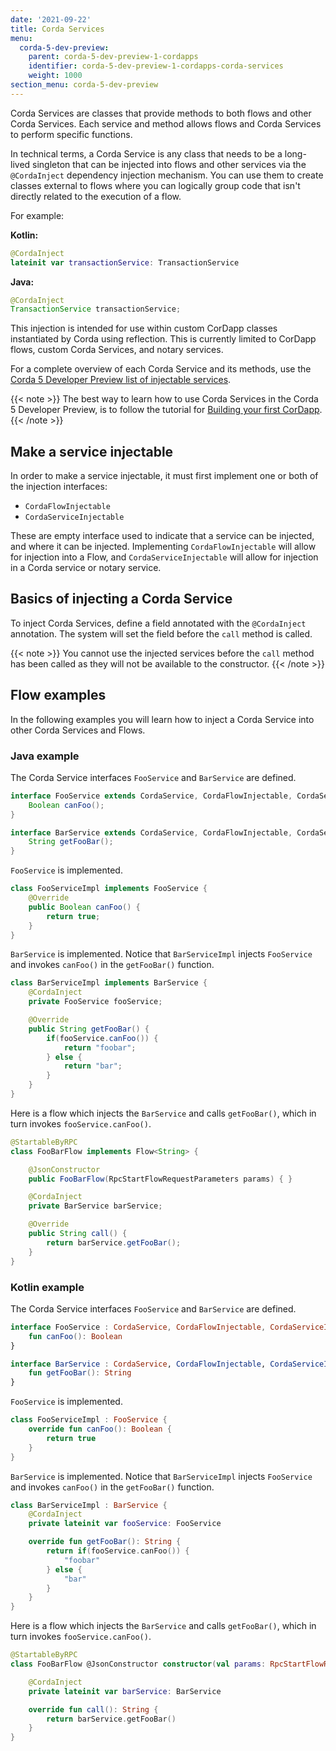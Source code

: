 ```yaml
---
date: '2021-09-22'
title: Corda Services
menu:
  corda-5-dev-preview:
    parent: corda-5-dev-preview-1-cordapps
    identifier: corda-5-dev-preview-1-cordapps-corda-services
    weight: 1000
section_menu: corda-5-dev-preview
---
```


Corda Services are classes that provide methods to both flows and other Corda Services. Each service and method allows flows and Corda Services to perform specific functions.

In technical terms, a Corda Service is any class that needs to be a long-lived singleton that can be injected into flows and other services via the `@CordaInject` dependency injection mechanism. You can use them to create classes external to flows where you can logically group code that isn't directly related to the execution of a flow.

For example:

**Kotlin:**
```kotlin
@CordaInject
lateinit var transactionService: TransactionService
```
**Java:**
```Java
@CordaInject
TransactionService transactionService;
```

This injection is intended for use within custom CorDapp classes instantiated by Corda using reflection. This is currently limited to CorDapp flows, custom Corda Services, and notary services.

For a complete overview of each Corda Service and its methods, use the [Corda 5 Developer Preview list of injectable services](injectable-services.md).

{{< note >}}
The best way to learn how to use Corda Services in the Corda 5 Developer Preview, is to follow the tutorial for [Building your first CorDapp](/en/platform/corda/5.0-dev-preview-1/tutorials/building-cordapp/c5-basic-cordapp-intro.html).
{{< /note >}}

## Make a service injectable

In order to make a service injectable, it must first implement one or both of the injection interfaces:
* `CordaFlowInjectable`
* `CordaServiceInjectable`

These are empty interface used to indicate that a service can be injected, and where it can be injected. Implementing `CordaFlowInjectable` will allow for injection into a Flow, and `CordaServiceInjectable` will allow for injection in a Corda service or notary service.

## Basics of injecting a Corda Service

To inject Corda Services, define a field annotated with the `@CordaInject` annotation. The system will set the field before the `call` method is called.

{{< note >}}
You cannot use the injected services before the `call` method has been called as they will not be available to the constructor.
{{< /note >}}

## Flow examples

In the following examples you will learn how to inject a Corda Service into other Corda Services and Flows.

### Java example

The Corda Service interfaces `FooService` and `BarService` are defined.
```java
interface FooService extends CordaService, CordaFlowInjectable, CordaServiceInjectable {
    Boolean canFoo();
}

interface BarService extends CordaService, CordaFlowInjectable, CordaServiceInjectable {
    String getFooBar();
}
```
`FooService` is implemented.
```java
class FooServiceImpl implements FooService {
    @Override
    public Boolean canFoo() {
        return true;
    }
}
```
`BarService` is implemented. Notice that `BarServiceImpl` injects `FooService` and invokes `canFoo()` in the `getFooBar()` function.
```java
class BarServiceImpl implements BarService {
    @CordaInject
    private FooService fooService;

    @Override
    public String getFooBar() {
        if(fooService.canFoo()) {
            return "foobar";
        } else {
            return "bar";
        }
    }
}
```
Here is a flow which injects the `BarService` and calls `getFooBar()`, which in turn invokes `fooService.canFoo()`.
```java
@StartableByRPC
class FooBarFlow implements Flow<String> {

    @JsonConstructor
    public FooBarFlow(RpcStartFlowRequestParameters params) { }

    @CordaInject
    private BarService barService;

    @Override
    public String call() {
        return barService.getFooBar();
    }
}
```

### Kotlin example

The Corda Service interfaces `FooService` and `BarService` are defined.
```kotlin
interface FooService : CordaService, CordaFlowInjectable, CordaServiceInjectable {
    fun canFoo(): Boolean
}

interface BarService : CordaService, CordaFlowInjectable, CordaServiceInjectable {
    fun getFooBar(): String
}
```
`FooService` is implemented.
```kotlin
class FooServiceImpl : FooService {
    override fun canFoo(): Boolean {
        return true
    }
}
```
`BarService` is implemented. Notice that `BarServiceImpl` injects `FooService` and invokes `canFoo()` in the `getFooBar()` function.
```kotlin
class BarServiceImpl : BarService {
    @CordaInject
    private lateinit var fooService: FooService

    override fun getFooBar(): String {
        return if(fooService.canFoo()) {
            "foobar"
        } else {
            "bar"
        }
    }
}
```
Here is a flow which injects the `BarService` and calls `getFooBar()`, which in turn invokes `fooService.canFoo()`.
```kotlin
@StartableByRPC
class FooBarFlow @JsonConstructor constructor(val params: RpcStartFlowRequestParameters) : Flow<String> {

    @CordaInject
    private lateinit var barService: BarService

    override fun call(): String {
        return barService.getFooBar()
    }
}
```

